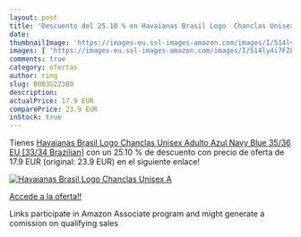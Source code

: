 ```yaml
---
layout: post
title: 'Descuento del 25.10 % en Havaianas Brasil Logo  Chanclas Unisex A'
date: 
thumbnailImage: 'https://images-eu.ssl-images-amazon.com/images/I/514ly4i7FZL._SL200_.jpg'
images: [ 'https://images-eu.ssl-images-amazon.com/images/I/514ly4i7FZL._SL200_.jpg' ]
comments: true
category: ofertas
author: ring
slug: B003G2Z3B0
description:
actualPrice: 17.9 EUR
comparePrice: 23.9 EUR
inStock: true
---
```


Tienes [Havaianas Brasil Logo  Chanclas Unisex Adulto  Azul  Navy Blue   35/36 EU [33/34 Brazilian]](https://www.amazon.es/dp/B003G2Z3B0/?tag=tolees-21) con un 25.10 % de descuento con precio de oferta de 17.9 EUR (original: 23.9 EUR) en el siguiente enlace!

[![Havaianas Brasil Logo  Chanclas Unisex A](https://images-eu.ssl-images-amazon.com/images/I/514ly4i7FZL._SL200_.jpg)](https://www.amazon.es/dp/B003G2Z3B0/?tag=tolees-21)

[Accede a la oferta!!](https://www.amazon.es/dp/B003G2Z3B0/?tag=tolees-21)

Links participate in Amazon Associate program and might generate a comission on qualifying sales



